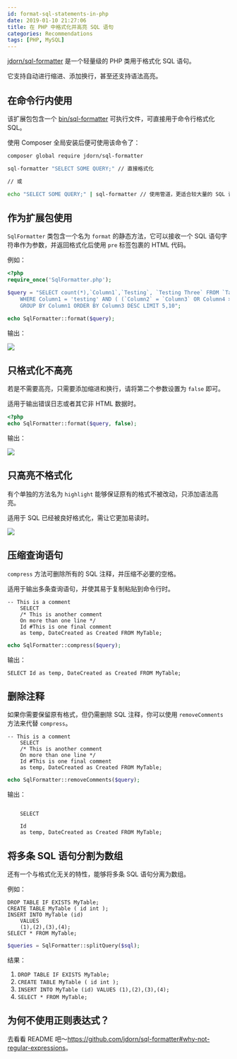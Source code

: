 ```yaml
---
id: format-sql-statements-in-php
date: 2019-01-10 21:27:06
title: 在 PHP 中格式化并高亮 SQL 语句
categories: Recommendations
tags: [PHP, MySQL]
---
```


[jdorn/sql-formatter](https://github.com/jdorn/sql-formatter) 是一个轻量级的 PHP 类用于格式化 SQL 语句。

它支持自动进行缩进、添加换行，甚至还支持语法高亮。

<!--more-->

## 在命令行内使用

该扩展包包含一个 [bin/sql-formatter](https://github.com/jdorn/sql-formatter/blob/master/bin/sql-formatter) 可执行文件，可直接用于命令行格式化 SQL。

使用 Composer 全局安装后便可使用该命令了：

```bash
composer global require jdorn/sql-formatter

sql-formatter "SELECT SOME QUERY;" // 直接格式化

// 或

echo "SELECT SOME QUERY;" | sql-formatter // 使用管道，更适合较大量的 SQL 语句
```

## 作为扩展包使用

`SqlFormatter` 类包含一个名为 `format` 的静态方法，它可以接收一个 SQL 语句字符串作为参数，并返回格式化后使用 `pre` 标签包裹的 HTML 代码。

例如：

```php
<?php
require_once('SqlFormatter.php');

$query = "SELECT count(*),`Column1`,`Testing`, `Testing Three` FROM `Table1`
    WHERE Column1 = 'testing' AND ( (`Column2` = `Column3` OR Column4 >= NOW()) )
    GROUP BY Column1 ORDER BY Column3 DESC LIMIT 5,10";

echo SqlFormatter::format($query);
```

输出：

![](https://camo.githubusercontent.com/2038780833a43fc38dcfaccd556b01dd966fc890/687474703a2f2f6a646f726e2e6769746875622e636f6d2f73716c2d666f726d61747465722f666f726d61742d686967686c696768742e706e67)

## 只格式化不高亮

若是不需要高亮，只需要添加缩进和换行，请将第二个参数设置为 `false` 即可。

适用于输出错误日志或者其它非 HTML 数据时。

```php
<?php
echo SqlFormatter::format($query, false);
```

输出：

![](https://camo.githubusercontent.com/5bccd99143c464b2445336e787e328a5d247424d/687474703a2f2f6a646f726e2e6769746875622e636f6d2f73716c2d666f726d61747465722f666f726d61742e706e67)

## 只高亮不格式化

有个单独的方法名为 `highlight` 能够保证原有的格式不被改动，只添加语法高亮。

适用于 SQL 已经被良好格式化，需让它更加易读时。

![](https://camo.githubusercontent.com/4e7ecfac11c422abbbda79d8217404e1dd608699/687474703a2f2f6a646f726e2e6769746875622e636f6d2f73716c2d666f726d61747465722f686967686c696768742e706e67)

## 压缩查询语句

`compress` 方法可删除所有的 SQL 注释，并压缩不必要的空格。

适用于输出多条查询语句，并使其易于复制粘贴到命令行时。

```
-- This is a comment
    SELECT
    /* This is another comment
    On more than one line */
    Id #This is one final comment
    as temp, DateCreated as Created FROM MyTable;
```

```php
echo SqlFormatter::compress($query);
```

输出：

```
SELECT Id as temp, DateCreated as Created FROM MyTable;
```

## 删除注释

如果你需要保留原有格式，但仍需删除 SQL 注释，你可以使用 `removeComments` 方法来代替 `compress`。

```
-- This is a comment
    SELECT
    /* This is another comment
    On more than one line */
    Id #This is one final comment
    as temp, DateCreated as Created FROM MyTable;
```

```php
echo SqlFormatter::removeComments($query);
```

输出：

```

    SELECT

    Id
    as temp, DateCreated as Created FROM MyTable;
```

## 将多条 SQL 语句分割为数组

还有一个与格式化无关的特性，能够将多条 SQL 语句分离为数组。

例如：

```
DROP TABLE IF EXISTS MyTable;
CREATE TABLE MyTable ( id int );
INSERT INTO MyTable	(id)
	VALUES
	(1),(2),(3),(4);
SELECT * FROM MyTable;
```

```php
$queries = SqlFormatter::splitQuery($sql);
```

结果：

1. `DROP TABLE IF EXISTS MyTable;`
2. `CREATE TABLE MyTable ( id int );`
3. `INSERT INTO MyTable (id) VALUES (1),(2),(3),(4);`
4. `SELECT * FROM MyTable;`

## 为何不使用正则表达式？

去看看 README 吧～<https://github.com/jdorn/sql-formatter#why-not-regular-expressions>。
